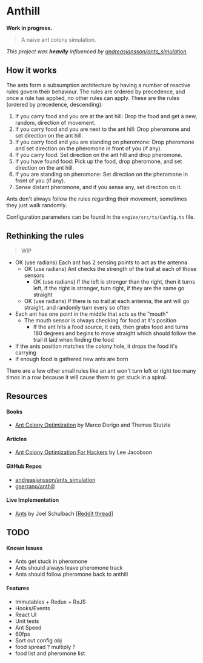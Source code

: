 # Anthill

**Work in progress.**

> A naive ant colony simulation.

*This project was __heavily__ influenced by [andreasjansson/ants_simulation](https://github.com/andreasjansson/ants_simulation).*

## How it works

The ants form a subsumption architecture by having a number of reactive rules govern their behaviour. The rules are ordered by precedence, and once a rule has applied, no other rules can apply. These are the rules (ordered by precedence, descending):

1. If you carry food and you are at the ant hill: Drop the food and get a new, random, direction of movement.
2. If you carry food and you are next to the ant hill: Drop pheromone and set direction on the ant hill.
3. If you carry food and you are standing on pheromone: Drop pheromone and set direction on the pheromone in front of you (if any).
4. If you carry food: Set direction on the ant hill and drop pheromone.
5. If you have found food: Pick up the food, drop pheromone, and set direction on the ant hill.
6. If you are standing on pheromone: Set direction on the pheromone in front of you (if any).
7. Sense distant pheromone, and if you sense any, set direction on it.

Ants don't always follow the rules regarding their movement, sometimes
they just walk randomly.

Configuration parameters can be found in the `engine/src/ts/Config.ts` file.

## Rethinking the rules

> WIP

- OK (use radians) Each ant has 2 sensing points to act as the antenna
  - OK (use radians) Ant checks the strength of the trail at each of those sensors
    - OK (use radians) If the left is stronger than the right, then it turns left, if the right is stronger, turn right, if they are the same go straight
  - OK (use radians) If there is no trail at each antenna, the ant will go straight, and randomly turn every so often
- Each ant has one point in the middle that acts as the "mouth"
  - The mouth sensor is always checking for food at it's position
    - If the ant hits a food source, it eats, then grabs food and turns 180 degrees and begins to move straight which should follow the trail it laid when finding the food
- If the ants position matches the colony hole, it drops the food it's carrying
- If enough food is gathered new ants are born

There are a few other small rules like an ant won't turn left or right too many times in a row because it will cause them to get stuck in a spiral.

## Resources

#### Books
- [Ant Colony Optimization](https://econ.ubbcluj.ro/~rodica.lung/taco/literatura/aco/Ant%20Colony%20Optimization%20Dorigo%20carte.pdf) by Marco Dorigo and  Thomas Stutzle

#### Articles
- [Ant Colony Optimization For Hackers](http://www.theprojectspot.com/tutorial-post/ant-colony-optimization-for-hackers/10) by Lee Jacobson

#### GitHub Repos
- [andreasjansson/ants_simulation](https://github.com/andreasjansson/ants_simulation)
- [gserrano/anthill](https://github.com/gserrano/anthill)

#### Live Implementation
- [Ants](http://www.enviee.com/joel/ants/) by Joel Schulbach [[Reddit thread](https://www.reddit.com/r/javascript/comments/2r6gzk/javascript_canvas_ant_simulator/)]

## TODO

#### Known Issues
- Ants get stuck in pheromone
- Ants should always leave pheromone track
- Ants should follow pheromone back to anthill

#### Features
- Immutables + Redux + RxJS
- Hooks/Events
- React UI
- Unit tests
- Ant Speed
- 60fps
- Sort out config obj
- food spread ? multiply ?
- food list and pheromone list
